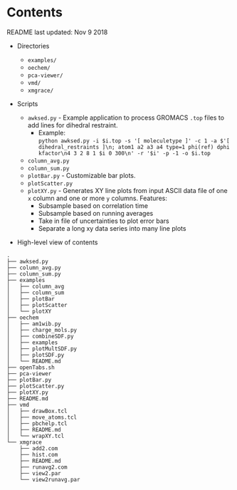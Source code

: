 
# Contents

README last updated: Nov 9 2018  

* Directories
  * `examples/` 
  * `oechem/` 
  * `pca-viewer/` 
  * `vmd/`
  * `xmgrace/`

* Scripts
  * `awksed.py` - Example application to process GROMACS `.top` files to add lines for dihedral restraint.  
    * Example:  
      `python awksed.py -i $i.top -s '[ moleculetype ]' -c 1 -a $'[ dihedral_restraints ]\n; atom1 a2 a3 a4 type=1 phi(ref) dphi kfactor\n4 3 2 8 1 $i 0 300\n' -r '$i' -p -1 -o $i.top`
  * `column_avg.py` 
  * `column_sum.py` 
  * `plotBar.py` - Customizable bar plots.
  * `plotScatter.py`
  * `plotXY.py` - Generates XY line plots from input ASCII data file of one `x` column and one or more `y` columns. Features:
    * Subsample based on correlation time
    * Subsample based on running averages
    * Take in file of uncertainties to plot error bars
    * Separate a long xy data series into many line plots

* High-level view of contents
```
.
├── awksed.py
├── column_avg.py
├── column_sum.py
├── examples
│   ├── column_avg
│   ├── column_sum
│   ├── plotBar
│   ├── plotScatter
│   └── plotXY
├── oechem
│   ├── am1wib.py
│   ├── charge_mols.py
│   ├── combineSDF.py
│   ├── examples
│   ├── plotMultSDF.py
│   ├── plotSDF.py
│   └── README.md
├── openTabs.sh
├── pca-viewer
├── plotBar.py
├── plotScatter.py
├── plotXY.py
├── README.md
├── vmd
│   ├── drawBox.tcl
│   ├── move_atoms.tcl
│   ├── pbchelp.tcl
│   ├── README.md
│   └── wrapXY.tcl
└── xmgrace
    ├── add2.com
    ├── hist.com
    ├── README.md
    ├── runavg2.com
    ├── view2.par
    └── view2runavg.par
```
